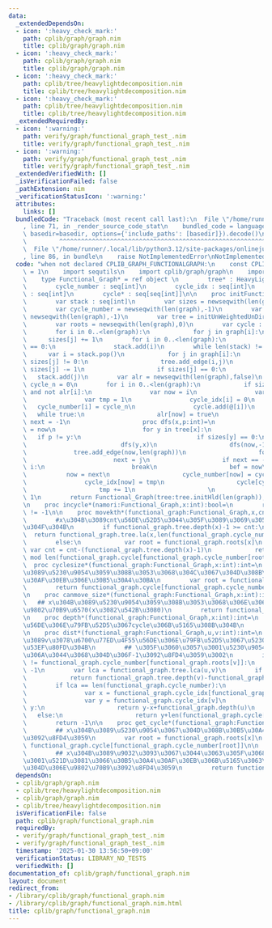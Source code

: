 ```yaml
---
data:
  _extendedDependsOn:
  - icon: ':heavy_check_mark:'
    path: cplib/graph/graph.nim
    title: cplib/graph/graph.nim
  - icon: ':heavy_check_mark:'
    path: cplib/graph/graph.nim
    title: cplib/graph/graph.nim
  - icon: ':heavy_check_mark:'
    path: cplib/tree/heavylightdecomposition.nim
    title: cplib/tree/heavylightdecomposition.nim
  - icon: ':heavy_check_mark:'
    path: cplib/tree/heavylightdecomposition.nim
    title: cplib/tree/heavylightdecomposition.nim
  _extendedRequiredBy:
  - icon: ':warning:'
    path: verify/graph/functional_graph_test_.nim
    title: verify/graph/functional_graph_test_.nim
  - icon: ':warning:'
    path: verify/graph/functional_graph_test_.nim
    title: verify/graph/functional_graph_test_.nim
  _extendedVerifiedWith: []
  _isVerificationFailed: false
  _pathExtension: nim
  _verificationStatusIcon: ':warning:'
  attributes:
    links: []
  bundledCode: "Traceback (most recent call last):\n  File \"/home/runner/.local/lib/python3.12/site-packages/onlinejudge_verify/documentation/build.py\"\
    , line 71, in _render_source_code_stat\n    bundled_code = language.bundle(stat.path,\
    \ basedir=basedir, options={'include_paths': [basedir]}).decode()\n          \
    \         ^^^^^^^^^^^^^^^^^^^^^^^^^^^^^^^^^^^^^^^^^^^^^^^^^^^^^^^^^^^^^^^^^^^^^^^^^^^^^^^^^\n\
    \  File \"/home/runner/.local/lib/python3.12/site-packages/onlinejudge_verify/languages/nim.py\"\
    , line 86, in bundle\n    raise NotImplementedError\nNotImplementedError\n"
  code: "when not declared CPLIB_GRAPH_FUNCTIONALGRAPH:\n    const CPLIB_GRAPH_FUNCTIONALGRAPH*\
    \ = 1\n    import sequtils\n    import cplib/graph/graph\n    import cplib/tree/heavylightdecomposition\n\
    \    type Functional_Graph* = ref object \n        tree* : HeavyLightDecomposition\n\
    \        cycle_number : seq[int]\n        cycle_idx : seq[int]\n        roots\
    \ : seq[int]\n        cycle* : seq[seq[int]]\n\n    proc initFunctionalGraph*(graph:UnWeightedDirectedGraph):Functional_Graph=\n\
    \        var stack : seq[int]\n        var sizes = newseqwith(len(graph),0)\n\
    \        var cycle_number = newseqwith(len(graph),-1)\n        var cycle_idx =\
    \ newseqwith(len(graph),-1)\n        var tree = initUnWeightedUnDirectedGraph(len(graph)+1)\n\
    \        var roots = newseqwith(len(graph),0)\n        var cycle : seq[seq[int]]\n\
    \        for i in 0..<len(graph):\n            for j in graph[i]:\n          \
    \      sizes[j] += 1\n        for i in 0..<len(graph):\n            if sizes[i]\
    \ == 0:\n                stack.add(i)\n        while len(stack) != 0:\n      \
    \      var i = stack.pop()\n            for j in graph[i]:\n                if\
    \ sizes[j] != 0:\n                    tree.add_edge(i,j)\n                   \
    \ sizes[j] -= 1\n                    if sizes[j] == 0:\n                     \
    \   stack.add(j)\n        var alr = newseqwith(len(graph),false)\n        var\
    \ cycle_n = 0\n        for i in 0..<len(graph):\n            if sizes[i] != 0\
    \ and not alr[i]:\n                var now = i\n                var bef = -1\n\
    \                var tmp = 1\n                cycle_idx[i] = 0\n             \
    \   cycle_number[i] = cycle_n\n                cycle.add(@[i])\n             \
    \   while true:\n                    alr[now] = true\n                    var\
    \ next = -1\n                    proc dfs(x,p:int)=\n                        roots[x]\
    \ = now\n                        for y in tree[x]:\n                         \
    \   if p != y:\n                                if sizes[y] == 0:\n          \
    \                          dfs(y,x)\n                    dfs(now,-1)\n       \
    \             tree.add_edge(now,len(graph))\n                    for j in graph[now]:\n\
    \                        next = j\n                    if next == -1 or next ==\
    \ i:\n                        break\n                    bef = now\n         \
    \           now = next\n                    cycle_number[now] = cycle_n\n    \
    \                cycle_idx[now] = tmp\n                    cycle[cycle_n].add(next)\n\
    \                    tmp += 1\n                    \n                cycle_n +=\
    \ 1\n        return Functional_Graph(tree:tree.initHld(len(graph)),cycle_number:cycle_number,roots:roots,cycle:cycle,cycle_idx:cycle_idx)\n\
    \n    proc incycle*(namori:Functional_Graph,x:int):bool=\n        return namori.cycle_number[x]\
    \ != -1\n\n    proc movekth*(functional_graph:Functional_Graph,x,cnt:int):int=\n\
    \        #x\u304B\u3089cnt\u56DE\u52D5\u3044\u305F\u3089\u3069\u3053\u306B\u884C\
    \u304F\u304B\n        if functional_graph.tree.depth(x)-1 >= cnt:\n          \
    \  return functional_graph.tree.la(x,len(functional_graph.cycle_number),cnt)\n\
    \        else:\n            var root = functional_graph.roots[x]\n           \
    \ var cnt = cnt-(functional_graph.tree.depth(x)-1)\n            return functional_graph.cycle[functional_graph.cycle_number[root]][(functional_graph.cycle_idx[root]+cnt)\
    \ mod len(functional_graph.cycle[functional_graph.cycle_number[root]])]\n\n  \
    \  proc cyclesize*(functional_graph:Functional_Graph,x:int):int=\n        ## x\u304B\
    \u3089\u5230\u9054\u3059\u308B\u3053\u3068\u304C\u3067\u304D\u308B\u30B5\u30A4\
    \u30AF\u30EB\u306E\u30B5\u30A4\u30BA\n        var root = functional_graph.roots[x]\n\
    \        return functional_graph.cycle[functional_graph.cycle_number[root]].len()\n\
    \n    proc canmove_size*(functional_graph:Functional_Graph,x:int):int=\n     \
    \   ## x\u304B\u3089\u5230\u9054\u3059\u308B\u3053\u3068\u306E\u3067\u304D\u308B\
    \u9802\u70B9\u6570(x\u3082\u542B\u3080)\n        return functional_graph.tree.depth(x)-1+functional_graph.cyclesize(x)\n\
    \n    proc depth*(functional_graph:Functional_Graph,x:int):int=\n        ## \u4F55\
    \u56DE\u306E\u79FB\u52D5\u3067cycle\u306B\u5165\u308B\u304B\n        return functional_graph.tree.depth(x)-1\n\
    \n    proc dist*(functional_graph:Functional_Graph,u,v:int):int=\n        ## u\u304B\
    \u3089v\u3078\u6700\u77ED\u4F55\u56DE\u306E\u79FB\u52D5\u3067\u5230\u9054\u304C\
    \u53EF\u80FD\u304B\n        ## \u305F\u3060\u3057\u3001\u5230\u9054\u3067\u304D\
    \u306A\u3044\u3068\u304D\u306F-1\u3092\u8FD4\u3059\u3002\n        if functional_graph.cycle_number[functional_graph.roots[u]]\
    \ != functional_graph.cycle_number[functional_graph.roots[v]]:\n            return\
    \ -1\n        var lca = functional_graph.tree.lca(u,v)\n        if lca == v:\n\
    \            return functional_graph.tree.depth(v)-functional_graph.tree.depth(u)\n\
    \        if lca == len(functional_graph.cycle_number):\n            if functional_graph.incycle(v):\n\
    \                var x = functional_graph.cycle_idx[functional_graph.roots[u]]\n\
    \                var y = functional_graph.cycle_idx[v]\n                if x <\
    \ y:\n                    return y-x+functional_graph.depth(u)\n             \
    \   else:\n                    return y+len(functional_graph.cycle[functional_graph.cycle_number[v]])-x+functional_graph.depth(u)\n\
    \        return -1\n\n    proc get_cycle*(functional_graph:Functional_Graph,x:int):seq[int]=\n\
    \        ## x\u304B\u3089\u5230\u9054\u3067\u304D\u308B\u30B5\u30A4\u30AF\u30EB\
    \u3092\u8FD4\u3059\n        var root = functional_graph.roots[x]\n        return\
    \ functional_graph.cycle[functional_graph.cycle_number[root]]\n\n    proc root*(functional_graph:Functional_Graph,x:int):int=\n\
    \        ## x\u304B\u3089\u9032\u3093\u3067\u3044\u3063\u305F\u3068\u304D\u306B\
    \u3001\u521D\u3081\u3066\u30B5\u30A4\u30AF\u30EB\u306B\u5165\u3063\u305F\u3068\
    \u304D\u306E\u9802\u70B9\u3092\u8FD4\u3059\n        return functional_graph.roots[x]"
  dependsOn:
  - cplib/graph/graph.nim
  - cplib/tree/heavylightdecomposition.nim
  - cplib/graph/graph.nim
  - cplib/tree/heavylightdecomposition.nim
  isVerificationFile: false
  path: cplib/graph/functional_graph.nim
  requiredBy:
  - verify/graph/functional_graph_test_.nim
  - verify/graph/functional_graph_test_.nim
  timestamp: '2025-01-30 13:56:50+09:00'
  verificationStatus: LIBRARY_NO_TESTS
  verifiedWith: []
documentation_of: cplib/graph/functional_graph.nim
layout: document
redirect_from:
- /library/cplib/graph/functional_graph.nim
- /library/cplib/graph/functional_graph.nim.html
title: cplib/graph/functional_graph.nim
---
```

